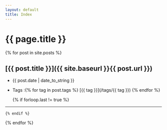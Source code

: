 ```yaml
---
layout: default
title: Index
---
```


# {{ page.title }}

{% for post in site.posts %}

## [{{ post.title }}]({{ site.baseurl }}{{ post.url }})

- {{ post.date | date_to_string }}

- Tags :{% for tag in post.tags %} [{{ tag }}](/tags/{{ tag }})
    {% endfor %}

    {% if forloop.last != true %}
---
    {% endif %} 

{% endfor %}
